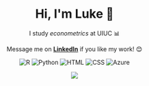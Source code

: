 <div align="center">
    <h1>Hi, I'm Luke 👋</h1>
    <p>I study <em>econometrics</em> at UIUC 📊</p>
    <p>Message me on <a href="https://www.linkedin.com/in/luke-marren-aa9912206/" target="_blank"> <b>LinkedIn</b></a> if you like my work! 😊</p>

![R](https://img.shields.io/badge/R-4.0.3-165CAA)
![Python](https://img.shields.io/badge/Python-3.8-FFD43B)
![HTML](https://img.shields.io/badge/HTML-5-E34C26)
![CSS](https://img.shields.io/badge/CSS-3-FF8A27)
![Azure](https://img.shields.io/badge/Azure-Cloud-008AD7)

![](https://github-readme-stats.vercel.app/api/top-langs/?username=lmarren1&layout=compact)
</div>
